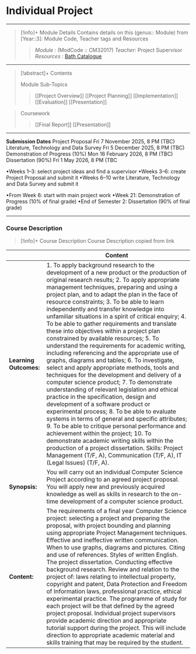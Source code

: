 # Individual Project
---
> [!info]+ Module Details
> Contains details on this (genus:: Module) from [Year::3]: Module Code, Teacher tags and Resources 
> > *Module :* (ModCode :: CM32017)
> > *Teacher*: Project Supervisor
> > *Resources :* [Bath Catalogue](https://www.bath.ac.uk/catalogues/2025-2026/cm/CM32017.html)

---
> [!abstract]+ Contents
> 
> Module Sub-Topics
> > [[Project Overview]]
> > [[Project Planning]]
> [[Implementation]]
> [[Evaluation]]
> [[Presentation]]

> Coursework
> > [[Final Report]]
> [[Presentation]]

---
**Submission Dates** 
Project Proposal Fri 7 November 2025, 8 PM (TBC) 
Literature, Technology and Data Survey Fri 5 December 2025, 8 PM (TBC) 
Demonstration of Progress (10%) Mon 16 February 2026, 8 PM (TBC) 
Dissertation (90%) Fri 1 May 2026, 8 PM (TBC


•Weeks 1–3: select project ideas and find a supervisor
•Weeks 3–6: create Project Proposal and submit it
•Weeks 6–10 write Literature, Technology and Data Survey and submit it

•From Week 6: start with main project work
•Week 21: Demonstration of Progress (10% of final grade)
•End of Semester 2: Dissertation (90% of final grade)

---
### Course Description

> [!info]+ Course Description
> Course Description copied from link 
> 
|   | Content  |
|---|---|
|**Learning Outcomes:**|1. To apply background research to the development of a new product or the production of original research results; 2. To apply appropriate management techniques, preparing and using a project plan, and to adapt the plan in the face of resource constraints; 3. To be able to learn independently and transfer knowledge into unfamiliar situations in a spirit of critical enquiry; 4. To be able to gather requirements and translate these into objectives within a project plan constrained by available resources; 5. To understand the requirements for academic writing, including referencing and the appropriate use of graphs, diagrams and tables; 6. To investigate, select and apply appropriate methods, tools and techniques for the development and delivery of a computer science product; 7. To demonstrate understanding of relevant legislation and ethical practice in the specification, design and development of a software product or experimental process; 8. To be able to evaluate systems in terms of general and specific attributes; 9. To be able to critique personal performance and achievement within the project; 10. To demonstrate academic writing skills within the production of a project dissertation. Skills: Project Management (T/F, A), Communication (T/F, A), IT (Legal Issues) (T/F, A).|
|**Synopsis:**|You will carry out an individual Computer Science Project according to an agreed project proposal. You will apply new and previously acquired knowledge as well as skills in research to the on-time development of a computer science product.|
|**Content:**|The requirements of a final year Computer Science project: selecting a project and preparing the proposal, with project bounding and planning using appropriate Project Management techniques. Effective and ineffective written communication. When to use graphs, diagrams and pictures. Citing and use of references. Styles of written English. The project dissertation. Conducting effective background research. Review and relation to the project of: laws relating to intellectual property, copyright and patent, Data Protection and Freedom of Information laws, professional practice, ethical experimental practice. The programme of study for each project will be that defined by the agreed project proposal. Individual project supervisors provide academic direction and appropriate tutorial support during the project. This will include direction to appropriate academic material and skills training that may be required by the student.|

